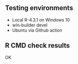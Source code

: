 ## Testing environments

- Local R-4.3.1 on Windows 10
- win-builder devel
- Ubuntu via Github action


## R CMD check results

OK
